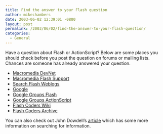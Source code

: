 ```yaml
---
title: Find the answer to your Flash question
author: mikechambers
date: 2003-06-02 12:39:01 -0800
layout: post
permalink: /2003/06/02/find-the-answer-to-your-flash-question/
categories:
  - General
---
```



Have a question about Flash or ActionScript? Below are some places you should check before you post the question on forums or mailing lists. Chances are someone has already answered your question.

*   [Macromedia DevNet][1]
*   [Macromedia Flash Support][2]
*   [Search Flash Weblogs][3]
*   [Google][4]
*   [Google Groups Flash][5]
*   [Google Groups ActionScript][6]
*   [Flash Coders Wiki][7]
*   [Flash Coders Archive][8]

You can also check out John Dowdell&#8217;s [article][9] which has some more information on searching for information.

 [1]: http://www.macromedia.com/devnet
 [2]: http://www.macromedia.com/support/flash/
 [3]: http://www.macromedia.com/go/weblogs
 [4]: http://www.google.com
 [5]: http://groups.google.com/groups?as_ugroup=macromedia.flash
 [6]: http://groups.google.com/groups?as_ugroup=macromedia.flash.actionscript
 [7]: http://chattyfig.figleaf.com/flashcoders-wiki/
 [8]: http://chattyfig.figleaf.com/search.php
 [9]: http://www.macromedia.com/devnet/jd_forum/jd022.html